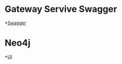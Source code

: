 # Gateway Servive Swagger 
*[Swagger](http://localhost:8080/swagger/index.html)

# Neo4j
*[UI](http://localhost:7474/)
